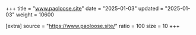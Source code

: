 +++
title = "www.paoloose.site"
date = "2025-01-03"
updated = "2025-01-03"
weight = 10600

[extra]
source = "https://www.paoloose.site/"
ratio = 100
size = 10
+++
